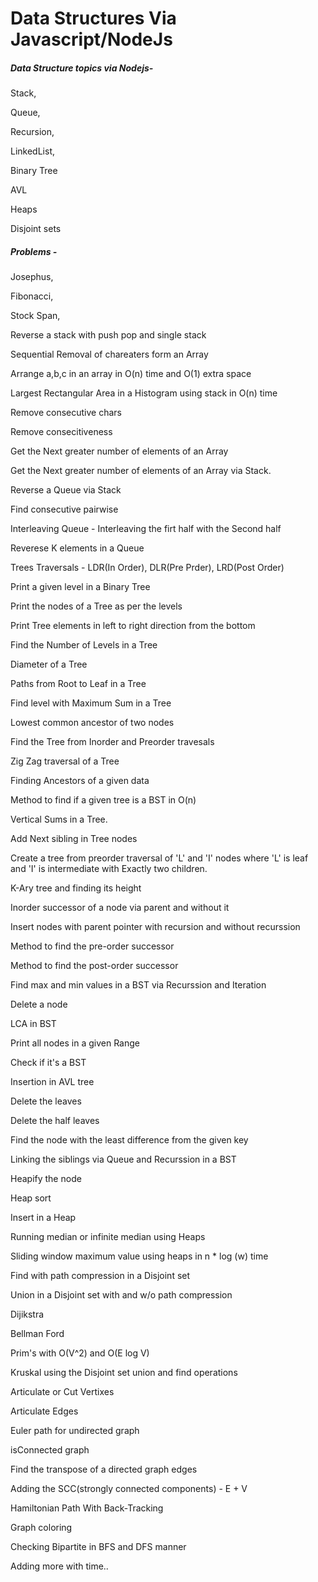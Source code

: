 # Data Structures Via Javascript/NodeJs

##### Data Structure topics via Nodejs- #####

Stack, 

Queue,

Recursion, 

LinkedList, 

Binary Tree

AVL 

Heaps

Disjoint sets


##### Problems - ######
Josephus, 

Fibonacci, 

Stock Span, 

Reverse a stack with push pop and single stack

Sequential Removal of chareaters form an Array

Arrange a,b,c in an array in O(n) time and O(1) extra space

Largest Rectangular Area in a Histogram using stack in O(n) time

Remove consecutive chars

Remove consecitiveness

Get the Next greater number of elements of an Array

Get the Next greater number of elements of an Array via Stack.

Reverse a Queue via Stack

Find consecutive pairwise

Interleaving Queue - Interleaving the firt half with the Second half

Reverese K elements in a Queue

Trees Traversals - LDR(In Order), DLR(Pre Prder), LRD(Post Order)

Print a given level in a Binary Tree

Print the nodes of a Tree as per the levels

Print Tree elements in left to right direction from the bottom

Find the Number of Levels in a Tree

Diameter of a Tree

Paths from Root to Leaf in a Tree

Find level with Maximum Sum in a Tree

Lowest common ancestor of two nodes 

Find the Tree from Inorder and Preorder travesals

Zig Zag traversal of a Tree

Finding Ancestors of a given data

Method to find if a given tree is a BST in O(n)

Vertical Sums in a Tree.

Add Next sibling in Tree nodes

Create a tree from preorder traversal of 'L' and 'I' nodes where 'L' is leaf and 'I' is intermediate with Exactly two children.

K-Ary tree and finding its height

Inorder successor of a node via parent and without it

Insert nodes with parent pointer with recursion and without recurssion

Method to find the pre-order successor

Method to find the post-order successor

Find max and min values in a BST via Recurssion and Iteration

Delete a node

LCA in BST

Print all nodes in a given Range

Check if it's a BST

Insertion in AVL tree

Delete the leaves

Delete the half leaves

Find the node with the least difference from the given key

Linking the siblings via Queue and Recurssion in a BST

Heapify the node

Heap sort

Insert in a Heap

Running median or infinite median using Heaps

Sliding window maximum value using heaps in n * log (w) time

Find with path compression in a Disjoint set

Union in a Disjoint set with and w/o path compression

Dijikstra

Bellman Ford

Prim's with O(V^2) and O(E log V)

Kruskal using the Disjoint set union and find operations

Articulate or Cut Vertixes

Articulate Edges

Euler path for undirected graph


isConnected graph

Find the transpose of a directed graph edges

Adding the SCC(strongly connected components) - E + V


Hamiltonian Path With Back-Tracking

Graph coloring

Checking Bipartite in BFS and DFS manner

Adding more with time..
